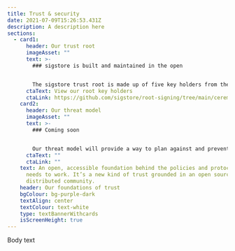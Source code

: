 ```yaml
---
title: Trust & security
date: 2021-07-09T15:26:53.431Z
description: A description here
sections:
  - card1:
      header: Our trust root
      imageAsset: ""
      text: >-
        ### sigstore is built and maintained in the open


        The sigstore trust root is made up of five key holders from the community, responsible for any changes to policy and rotated as we grow in the future.
      ctaText: View our root key holders
      ctaLink: https://github.com/sigstore/root-signing/tree/main/ceremony
    card2:
      header: Our threat model
      imageAsset: ""
      text: >-
        ### Coming soon


        Our threat model will provide a way to plan against and prevent known threats to sigstore's infrastructure.
      ctaText: ""
      ctaLink: ""
    text: An open, accessible foundation behind the policies and protocols sigstore
      needs to work. It’s a new kind of trust grounded in an open source,
      distributed community.
    header: Our foundations of trust
    bgColour: bg-purple-dark
    textAlign: center
    textColour: text-white
    type: textBannerWithcards
    isScreenHeight: true
---
```


Body text
